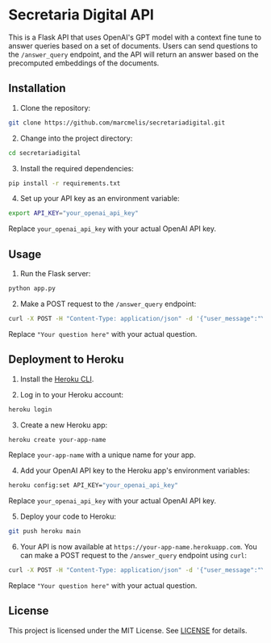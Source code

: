 # Secretaria Digital API

This is a Flask API that uses OpenAI's GPT model with a context fine tune to answer queries based on a set of documents. Users can send questions to the `/answer_query` endpoint, and the API will return an answer based on the precomputed embeddings of the documents.

## Installation

1. Clone the repository:

```bash
git clone https://github.com/marcmelis/secretariadigital.git
```

2. Change into the project directory:

```bash
cd secretariadigital
```

3. Install the required dependencies:

```bash
pip install -r requirements.txt
```

4. Set up your API key as an environment variable:

```bash
export API_KEY="your_openai_api_key"
```

Replace `your_openai_api_key` with your actual OpenAI API key.

## Usage

1. Run the Flask server:

```bash
python app.py
```

2. Make a POST request to the `/answer_query` endpoint:

```bash
curl -X POST -H "Content-Type: application/json" -d '{"user_message":"Your question here"}' http://localhost:5000/answer_query
```

Replace `"Your question here"` with your actual question.

## Deployment to Heroku

1. Install the [Heroku CLI](https://devcenter.heroku.com/articles/heroku-cli).

2. Log in to your Heroku account:

```bash
heroku login
```

3. Create a new Heroku app:

```bash
heroku create your-app-name
```

Replace `your-app-name` with a unique name for your app.

4. Add your OpenAI API key to the Heroku app's environment variables:

```bash
heroku config:set API_KEY="your_openai_api_key"
```

Replace `your_openai_api_key` with your actual OpenAI API key.

5. Deploy your code to Heroku:

```bash
git push heroku main
```

6. Your API is now available at `https://your-app-name.herokuapp.com`. You can make a POST request to the `/answer_query` endpoint using `curl`:

```bash
curl -X POST -H "Content-Type: application/json" -d '{"user_message":"Your question here"}' https://your-app-name.herokuapp.com/answer_query
```

Replace `"Your question here"` with your actual question.

## License

This project is licensed under the MIT License. See [LICENSE](LICENSE) for details.
